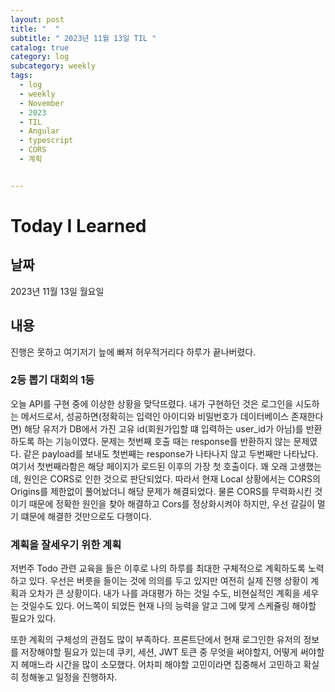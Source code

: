 ```yaml
---
layout: post
title: "  "
subtitle: " 2023년 11월 13일 TIL "
catalog: true
category: log
subcategory: weekly
tags:
  - log
  - weekly
  - November
  - 2023
  - TIL
  - Angular
  - typescript
  - CORS
  - 계획


---
```


# Today I Learned

## 날짜

2023년 11월 13일 월요일

## 내용

진행은 못하고 여기저기 늪에 빠져 허우적거리다 하루가 끝나버렸다.

### 2등 뽑기 대회의 1등

 오늘 API를 구현 중에 이상한 상황을 맞닥뜨렸다. 내가 구현하던 것은 로그인을 시도하는 메서드로서, 성공하면(정확히는 입력인 아이디와 비밀번호가 데이터베이스 존재한다면) 해당 유저가 DB에서 가진 고유 id(회원가입할 떄 입력하는 user_id가 아님)를 반환하도록 하는 기능이였다. 문제는 첫번째 호출 때는 response를 반환하지 않는 문제였다. 같은 payload를 보내도 첫번째는 response가 나타나지 않고 두번째만 나타났다. 여기서 첫번째라함은 해당 페이지가 로드된 이후의 가장 첫 호출이다. 꽤 오래 고생했는데, 원인은 CORS로 인한 것으로 판단되었다. 따라서 현재 Local 상황에서는 CORS의 Origins를 제한없이 풀어놨더니 해당 문제가 해결되었다. 물론 CORS를 무력화시킨 것이기 때문에 정확한 원인을 찾아 해결하고 Cors를 정상화시켜야 하지만, 우선 갈길이 멀기 떄문에 해결한 것만으로도 다행이다.

###  계획을 잘세우기 위한 계획

 저번주 Todo 관련 교육을 들은 이후로 나의 하루를 최대한 구체적으로 계획하도록 노력하고 있다. 우선은 버릇을 들이는 것에 의의를 두고 있지만 여전히 실제 진행 상황이 계획과 오차가 큰 상황이다. 내가 나를 과대평가 하는 것일 수도, 비현실적인 계획을 세우는 것일수도 있다. 어느쪽이 되었든 현재 나의 능력을 알고 그에 맞게 스케쥴링 해야할 필요가 있다.

 또한 계획의 구체성의 관점도 많이 부족하다. 프론트단에서 현재 로그인한 유저의 정보를 저장해야할 필요가 있는데 쿠키, 세션, JWT 토큰 중 무엇을 써야할지, 어떻게 써야할지 헤매느라 시간을 많이 소모했다. 어차피 해야할 고민이라면 집중해서 고민하고 확실히 정해놓고 일정을 진행하자.